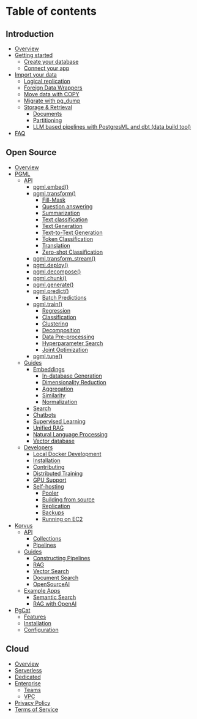 # Table of contents

## Introduction

* [Overview](README.md)
* [Getting started](introduction/getting-started/README.md)
  * [Create your database](introduction/getting-started/create-your-database.md)
  * [Connect your app](introduction/getting-started/connect-your-app.md)
* [Import your data](introduction/import-your-data/README.md)
  * [Logical replication](introduction/import-your-data/logical-replication/README.md)
  * [Foreign Data Wrappers](introduction/import-your-data/foreign-data-wrappers.md)
  * [Move data with COPY](introduction/import-your-data/copy.md)
  * [Migrate with pg_dump](introduction/import-your-data/pg-dump.md)
  * [Storage & Retrieval](introduction/import-your-data/storage-and-retrieval/README.md)
    * [Documents](introduction/import-your-data/storage-and-retrieval/documents.md)
    * [Partitioning](introduction/import-your-data/storage-and-retrieval/partitioning.md)
    * [LLM based pipelines with PostgresML and dbt (data build tool)](introduction/import-your-data/storage-and-retrieval/llm-based-pipelines-with-postgresml-and-dbt-data-build-tool.md)
* [FAQ](introduction/faq.md)

## Open Source

* [Overview](open-source/overview.md)
* [PGML](open-source/pgml/README.md)
  * [API](open-source/pgml/api/README.md)
    * [pgml.embed()](open-source/pgml/api/pgml.embed.md)
    * [pgml.transform()](open-source/pgml/api/pgml.transform/README.md)
      * [Fill-Mask](open-source/pgml/api/pgml.transform/fill-mask.md)
      * [Question answering](open-source/pgml/api/pgml.transform/question-answering.md)
      * [Summarization](open-source/pgml/api/pgml.transform/summarization.md)
      * [Text classification](open-source/pgml/api/pgml.transform/text-classification.md)
      * [Text Generation](open-source/pgml/api/pgml.transform/text-generation.md)
      * [Text-to-Text Generation](open-source/pgml/api/pgml.transform/text-to-text-generation.md)
      * [Token Classification](open-source/pgml/api/pgml.transform/token-classification.md)
      * [Translation](open-source/pgml/api/pgml.transform/translation.md)
      * [Zero-shot Classification](open-source/pgml/api/pgml.transform/zero-shot-classification.md)
    * [pgml.transform_stream()](open-source/pgml/api/pgml.transform_stream.md)
    * [pgml.deploy()](open-source/pgml/api/pgml.deploy.md)
    * [pgml.decompose()](open-source/pgml/api/pgml.decompose.md)
    * [pgml.chunk()](open-source/pgml/api/pgml.chunk.md)
    * [pgml.generate()](open-source/pgml/api/pgml.generate.md)
    * [pgml.predict()](open-source/pgml/api/pgml.predict/README.md)
      * [Batch Predictions](open-source/pgml/api/pgml.predict/batch-predictions.md)
    * [pgml.train()](open-source/pgml/api/pgml.train/README.md)
      * [Regression](open-source/pgml/api/pgml.train/regression.md)
      * [Classification](open-source/pgml/api/pgml.train/classification.md)
      * [Clustering](open-source/pgml/api/pgml.train/clustering.md)
      * [Decomposition](open-source/pgml/api/pgml.train/decomposition.md)
      * [Data Pre-processing](open-source/pgml/api/pgml.train/data-pre-processing.md)
      * [Hyperparameter Search](open-source/pgml/api/pgml.train/hyperparameter-search.md)
      * [Joint Optimization](open-source/pgml/api/pgml.train/joint-optimization.md)
    * [pgml.tune()](open-source/pgml/api/pgml.tune.md)
  * [Guides](open-source/pgml/guides/README.md)
    * [Embeddings](open-source/pgml/guides/embeddings/README.md)
      * [In-database Generation](open-source/pgml/guides/embeddings/in-database-generation.md)
      * [Dimensionality Reduction](open-source/pgml/guides/embeddings/dimensionality-reduction.md)
      * [Aggregation](open-source/pgml/guides/embeddings/vector-aggregation.md)
      * [Similarity](open-source/pgml/guides/embeddings/vector-similarity.md)
      * [Normalization](open-source/pgml/guides/embeddings/vector-normalization.md)
    * [Search](open-source/pgml/guides/improve-search-results-with-machine-learning.md)
    * [Chatbots](open-source/pgml/guides/chatbots/README.md)
    * [Supervised Learning](open-source/pgml/guides/supervised-learning.md)
    * [Unified RAG](open-source/pgml/guides/unified-rag.md)
    * [Natural Language Processing](open-source/pgml/guides/natural-language-processing.md)
    * [Vector database](open-source/pgml/guides/vector-database.md)
    <!--
    * [Search]()
      * [Keyword Search]()
      * [Vector Search]()
      * [Hybrid Search]()
      * [Ranking]()
    * [Transformers & LLMs]()
      * [Text Generation]()
      * [Prompt Engineering]()
      * [Unified RAG]()
    * [Personalization]()
    * [Recommendations]()
    * [Forecasting]()
      * [Time series]()
      * [Events]()
    * [Fraud Detection]()
    * [Incentive Optimization]()
    * [Machine Learning]()
      * [Feature Engineering]()
      * [Regression]()
      * [Classification]()
      * [Clustering]()
      * [Matrix Decomposition]()
    * [Natural Language Processing]()
      * [Tokenization]()
      * [Chunking]()
      * [Text Generation]()
      * [Sentiment Analysis]()
      * [Summarization]()
    -->
  * [Developers](open-source/pgml/developers/README.md)
    * [Local Docker Development](open-source/pgml/developers/quick-start-with-docker.md)
    * [Installation](open-source/pgml/developers/installation.md)
    * [Contributing](open-source/pgml/developers/contributing.md)
    * [Distributed Training](open-source/pgml/developers/distributed-training.md)
    * [GPU Support](open-source/pgml/developers/gpu-support.md)
    * [Self-hosting](open-source/pgml/developers/self-hosting/README.md)
      * [Pooler](open-source/pgml/developers/self-hosting/pooler.md)
      * [Building from source](open-source/pgml/developers/self-hosting/building-from-source.md)
      * [Replication](open-source/pgml/developers/self-hosting/replication.md)
      * [Backups](open-source/pgml/developers/self-hosting/backups.md)
      * [Running on EC2](open-source/pgml/developers/self-hosting/running-on-ec2.md)
* [Korvus](open-source/korvus/README.md)
  * [API](open-source/korvus/api/README.md)
    * [Collections](open-source/korvus/api/collections.md)
    * [Pipelines](open-source/korvus/api/pipelines.md)
  * [Guides](open-source/korvus/guides/README.md)
    * [Constructing Pipelines](open-source/korvus/guides/constructing-pipelines.md)
    * [RAG](open-source/korvus/guides/rag.md)
    * [Vector Search](open-source/korvus/guides/vector-search.md)
    * [Document Search](open-source/korvus/guides/document-search.md)
    * [OpenSourceAI](open-source/korvus/guides/opensourceai.md)
  * [Example Apps](open-source/korvus/example-apps/README.md)
    * [Semantic Search](open-source/korvus/example-apps/semantic-search.md)
    * [RAG with OpenAI](open-source/korvus/example-apps/rag-with-openai.md)
* [PgCat](open-source/pgcat/README.md)
  * [Features](open-source/pgcat/features.md)
  * [Installation](open-source/pgcat/installation.md)
  * [Configuration](open-source/pgcat/configuration.md)

## Cloud

* [Overview](cloud/overview.md)
* [Serverless](cloud/serverless.md)
* [Dedicated](cloud/dedicated.md)
* [Enterprise](cloud/enterprise/README.md)
  * [Teams](cloud/enterprise/teams.md)
  * [VPC](cloud/enterprise/vpc.md)
* [Privacy Policy](cloud/privacy-policy.md)
* [Terms of Service](cloud/terms-of-service.md)

<!--
## TODO

-- Merge into Introduction > Overview
* [Architecture](resources/architecture/README.md)
  * [Why PostgresML?](resources/architecture/why-postgresml.md)

## Reference

* [SQL]()
  * [Explain plans]()
  * [Composition]()
* [LLMs]()
  * [Llama]()
  * [GPT]()
  * [Facon]()
* [Glossary]()
-->
